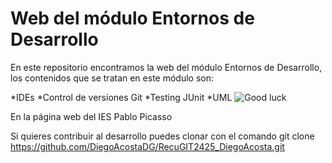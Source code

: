 # Web del módulo Entornos de Desarrollo

En este repositorio encontramos la web del módulo Entornos de Desarrollo, los contenidos que se tratan en este módulo son:

*IDEs
*Control de versiones Git
*Testing JUnit
*UML
![Good luck](https://fpiespablopicasso.es/wp-content/uploads/2022/03/LOGOTIPO-IES-PABLO-PICASSO-texto-morado.png)

En la página web del IES Pablo Picasso

Si quieres contribuir al desarrollo puedes clonar con el comando 
git clone https://github.com/DiegoAcostaDG/RecuGIT2425_DiegoAcosta.git
